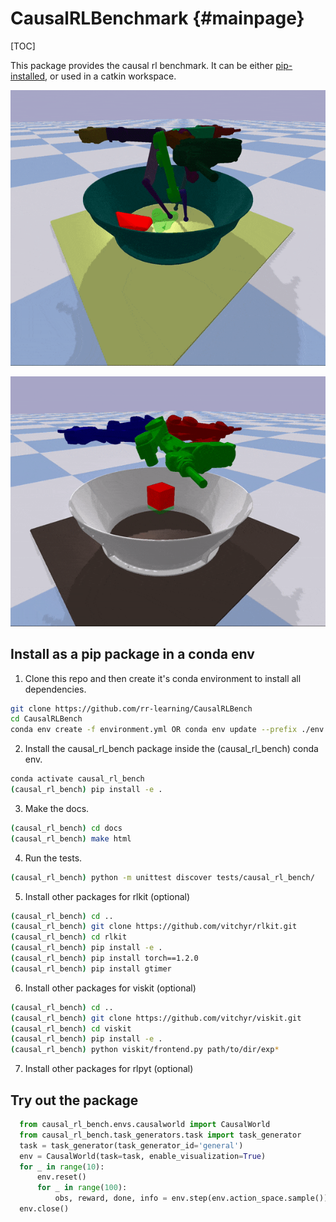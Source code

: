 # CausalRLBenchmark {#mainpage}

[TOC]

This package provides the causal rl benchmark. It can be either 
[pip-installed](#install-as-a-pip-package-in-a-conda-env),
or used in a catkin workspace.

![](random_interventions.gif)

![](magic_pick_and_place.gif)

## Install as a pip package in a conda env

1. Clone this repo and then create it's conda environment to install all dependencies.

  ```bash
  git clone https://github.com/rr-learning/CausalRLBench
  cd CausalRLBench
  conda env create -f environment.yml OR conda env update --prefix ./env --file environment.yml  --prune
  ```

2. Install the causal_rl_bench package inside the (causal_rl_bench) conda env.

  ```bash
  conda activate causal_rl_bench
  (causal_rl_bench) pip install -e .
  ```

3. Make the docs.

  ```bash
  (causal_rl_bench) cd docs
  (causal_rl_bench) make html
  ```
4. Run the tests.

  ```bash
  (causal_rl_bench) python -m unittest discover tests/causal_rl_bench/
  ```
  
5. Install other packages for rlkit (optional)

  ```bash
  (causal_rl_bench) cd ..
  (causal_rl_bench) git clone https://github.com/vitchyr/rlkit.git
  (causal_rl_bench) cd rlkit 
  (causal_rl_bench) pip install -e .
  (causal_rl_bench) pip install torch==1.2.0
  (causal_rl_bench) pip install gtimer
  ```

6. Install other packages for viskit (optional)
  ```bash
  (causal_rl_bench) cd ..
  (causal_rl_bench) git clone https://github.com/vitchyr/viskit.git
  (causal_rl_bench) cd viskit 
  (causal_rl_bench) pip install -e .
  (causal_rl_bench) python viskit/frontend.py path/to/dir/exp*
  ```
  
7. Install other packages for rlpyt (optional)

## Try out the package

  ```python
    from causal_rl_bench.envs.causalworld import CausalWorld
    from causal_rl_bench.task_generators.task import task_generator
    task = task_generator(task_generator_id='general')
    env = CausalWorld(task=task, enable_visualization=True)
    for _ in range(10):
        env.reset()
        for _ in range(100):
            obs, reward, done, info = env.step(env.action_space.sample())
    env.close()
  ```